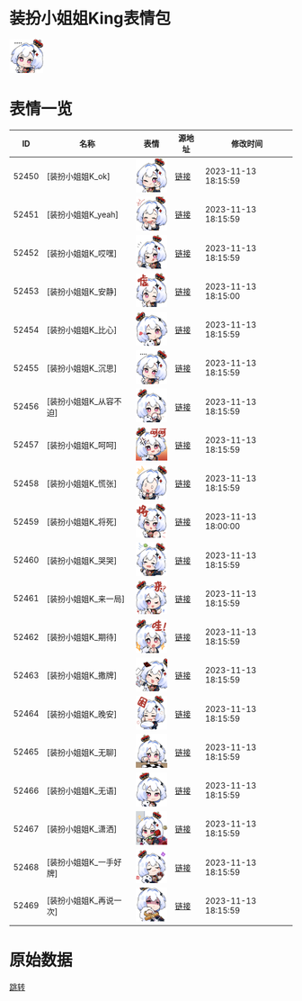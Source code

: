 # 装扮小姐姐King表情包

<img src="./cover.png" height="60" alt="cover" />

# 表情一览

|ID|名称|表情|源地址|修改时间|
|----|----|----|----|----|
|52450|[装扮小姐姐K_ok]|<img src="./pic/052450_%5B装扮小姐姐K_ok%5D.png" height="60" alt="ok"/>|[链接](https://i0.hdslb.com/bfs/emote/53ad044496f1fd0f79f2524d109166c07101c984.png)|2023-11-13 18:15:59|
|52451|[装扮小姐姐K_yeah]|<img src="./pic/052451_%5B装扮小姐姐K_yeah%5D.png" height="60" alt="yeah"/>|[链接](https://i0.hdslb.com/bfs/emote/b2de92cf66355ae7807ef82eea95b2439d0be6aa.png)|2023-11-13 18:15:59|
|52452|[装扮小姐姐K_哎嘿]|<img src="./pic/052452_%5B装扮小姐姐K_哎嘿%5D.png" height="60" alt="哎嘿"/>|[链接](https://i0.hdslb.com/bfs/emote/b9a283a72aeb9fbd4d8365e4a82b18d55185eb65.png)|2023-11-13 18:15:59|
|52453|[装扮小姐姐K_安静]|<img src="./pic/052453_%5B装扮小姐姐K_安静%5D.png" height="60" alt="安静"/>|[链接](https://i0.hdslb.com/bfs/emote/b0ce3fc6c20a1c9d4dbd606858ca46d79e5de7d3.png)|2023-11-13 18:15:00|
|52454|[装扮小姐姐K_比心]|<img src="./pic/052454_%5B装扮小姐姐K_比心%5D.png" height="60" alt="比心"/>|[链接](https://i0.hdslb.com/bfs/emote/7b8f235e8d5571605042f0a365a66626e650e691.png)|2023-11-13 18:15:59|
|52455|[装扮小姐姐K_沉思]|<img src="./pic/052455_%5B装扮小姐姐K_沉思%5D.png" height="60" alt="沉思"/>|[链接](https://i0.hdslb.com/bfs/emote/5395bb2f1697fb315e0055e17f537dc0c9bd206e.png)|2023-11-13 18:15:59|
|52456|[装扮小姐姐K_从容不迫]|<img src="./pic/052456_%5B装扮小姐姐K_从容不迫%5D.png" height="60" alt="从容不迫"/>|[链接](https://i0.hdslb.com/bfs/emote/6f399bcac3e2ec027c2090dad89ddde4e4dc2da9.png)|2023-11-13 18:15:59|
|52457|[装扮小姐姐K_呵呵]|<img src="./pic/052457_%5B装扮小姐姐K_呵呵%5D.png" height="60" alt="呵呵"/>|[链接](https://i0.hdslb.com/bfs/emote/6c34b093b74539e71646b1474242f986b326ed7e.png)|2023-11-13 18:15:59|
|52458|[装扮小姐姐K_慌张]|<img src="./pic/052458_%5B装扮小姐姐K_慌张%5D.png" height="60" alt="慌张"/>|[链接](https://i0.hdslb.com/bfs/emote/1b09182e0e1857559a6f6b18041a64bc1de158fa.png)|2023-11-13 18:15:59|
|52459|[装扮小姐姐K_将死]|<img src="./pic/052459_%5B装扮小姐姐K_将死%5D.png" height="60" alt="将死"/>|[链接](https://i0.hdslb.com/bfs/emote/b10cd0cb20b1cd94687d8eac0ee41429c266ffe7.png)|2023-11-13 18:00:00|
|52460|[装扮小姐姐K_哭哭]|<img src="./pic/052460_%5B装扮小姐姐K_哭哭%5D.png" height="60" alt="哭哭"/>|[链接](https://i0.hdslb.com/bfs/emote/cb4867fd32dec1215daf5c4a5410e67b6b50f57c.png)|2023-11-13 18:15:59|
|52461|[装扮小姐姐K_来一局]|<img src="./pic/052461_%5B装扮小姐姐K_来一局%5D.png" height="60" alt="来一局"/>|[链接](https://i0.hdslb.com/bfs/emote/301f5923f42d5eba59310f89eee4f7b711843a23.png)|2023-11-13 18:15:59|
|52462|[装扮小姐姐K_期待]|<img src="./pic/052462_%5B装扮小姐姐K_期待%5D.png" height="60" alt="期待"/>|[链接](https://i0.hdslb.com/bfs/emote/13c1ab9d999c3a8a32163188ceb5ef18261b0b0f.png)|2023-11-13 18:15:59|
|52463|[装扮小姐姐K_撒牌]|<img src="./pic/052463_%5B装扮小姐姐K_撒牌%5D.png" height="60" alt="撒牌"/>|[链接](https://i0.hdslb.com/bfs/emote/862c849665ab4ab6b49fff578720ef8d943159be.png)|2023-11-13 18:15:59|
|52464|[装扮小姐姐K_晚安]|<img src="./pic/052464_%5B装扮小姐姐K_晚安%5D.png" height="60" alt="晚安"/>|[链接](https://i0.hdslb.com/bfs/emote/9ca6c9001744c6281dcc4a92e8aaea10e1a2600d.png)|2023-11-13 18:15:59|
|52465|[装扮小姐姐K_无聊]|<img src="./pic/052465_%5B装扮小姐姐K_无聊%5D.png" height="60" alt="无聊"/>|[链接](https://i0.hdslb.com/bfs/emote/d90f85ea19869b184f69eac0a8e29016424cb9ae.png)|2023-11-13 18:15:59|
|52466|[装扮小姐姐K_无语]|<img src="./pic/052466_%5B装扮小姐姐K_无语%5D.png" height="60" alt="无语"/>|[链接](https://i0.hdslb.com/bfs/emote/45f8924aae904344238b7d14ad63750a9f17e48a.png)|2023-11-13 18:15:59|
|52467|[装扮小姐姐K_潇洒]|<img src="./pic/052467_%5B装扮小姐姐K_潇洒%5D.png" height="60" alt="潇洒"/>|[链接](https://i0.hdslb.com/bfs/emote/49850903b727f3386c08e55f17d5c39c9dd1cf8e.png)|2023-11-13 18:15:59|
|52468|[装扮小姐姐K_一手好牌]|<img src="./pic/052468_%5B装扮小姐姐K_一手好牌%5D.png" height="60" alt="一手好牌"/>|[链接](https://i0.hdslb.com/bfs/emote/d0e3249098e28e31d14a7ca0f3bfc34a2b87a6e4.png)|2023-11-13 18:15:59|
|52469|[装扮小姐姐K_再说一次]|<img src="./pic/052469_%5B装扮小姐姐K_再说一次%5D.png" height="60" alt="再说一次"/>|[链接](https://i0.hdslb.com/bfs/emote/37e6bd65e5d7dc0634ac83507c6a4b8abde231c0.png)|2023-11-13 18:15:59|

# 原始数据

[跳转](./raw.json)

